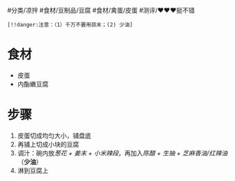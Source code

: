 #分类/凉拌 
#食材/豆制品/豆腐 #食材/禽蛋/皮蛋 
#测评/❤️❤️❤️挺不错 

`[!!danger:注意：（1）千万不要用蒜末；(2) 少油]`
# 食材
- 皮蛋
- 内酯嫩豆腐

# 步骤
1. 皮蛋切成均匀大小，铺盘底
2. 再铺上切成小块的豆腐
3. 调汁：碗内放*葱花 + 姜末 + 小米辣段*，再加入*陈醋 + 生抽 + 芝麻香油/红辣油*（**少油**）
4. 淋到豆腐上